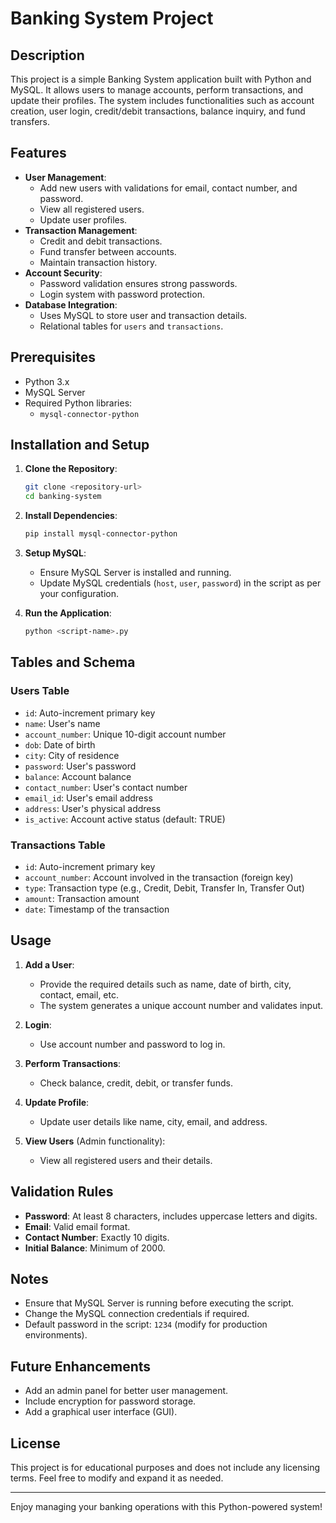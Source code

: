 # Banking System Project

## Description
This project is a simple Banking System application built with Python and MySQL. It allows users to manage accounts, perform transactions, and update their profiles. The system includes functionalities such as account creation, user login, credit/debit transactions, balance inquiry, and fund transfers.

## Features
- **User Management**:
  - Add new users with validations for email, contact number, and password.
  - View all registered users.
  - Update user profiles.
- **Transaction Management**:
  - Credit and debit transactions.
  - Fund transfer between accounts.
  - Maintain transaction history.
- **Account Security**:
  - Password validation ensures strong passwords.
  - Login system with password protection.
- **Database Integration**:
  - Uses MySQL to store user and transaction details.
  - Relational tables for `users` and `transactions`.

## Prerequisites

- Python 3.x
- MySQL Server
- Required Python libraries:
  - `mysql-connector-python`

## Installation and Setup

1. **Clone the Repository**:
   ```bash
   git clone <repository-url>
   cd banking-system
   ```

2. **Install Dependencies**:
   ```bash
   pip install mysql-connector-python
   ```

3. **Setup MySQL**:
   - Ensure MySQL Server is installed and running.
   - Update MySQL credentials (`host`, `user`, `password`) in the script as per your configuration.

4. **Run the Application**:
   ```bash
   python <script-name>.py
   ```

## Tables and Schema

### Users Table
- `id`: Auto-increment primary key
- `name`: User's name
- `account_number`: Unique 10-digit account number
- `dob`: Date of birth
- `city`: City of residence
- `password`: User's password
- `balance`: Account balance
- `contact_number`: User's contact number
- `email_id`: User's email address
- `address`: User's physical address
- `is_active`: Account active status (default: TRUE)

### Transactions Table
- `id`: Auto-increment primary key
- `account_number`: Account involved in the transaction (foreign key)
- `type`: Transaction type (e.g., Credit, Debit, Transfer In, Transfer Out)
- `amount`: Transaction amount
- `date`: Timestamp of the transaction

## Usage

1. **Add a User**:
   - Provide the required details such as name, date of birth, city, contact, email, etc.
   - The system generates a unique account number and validates input.

2. **Login**:
   - Use account number and password to log in.

3. **Perform Transactions**:
   - Check balance, credit, debit, or transfer funds.

4. **Update Profile**:
   - Update user details like name, city, email, and address.

5. **View Users** (Admin functionality):
   - View all registered users and their details.

## Validation Rules

- **Password**: At least 8 characters, includes uppercase letters and digits.
- **Email**: Valid email format.
- **Contact Number**: Exactly 10 digits.
- **Initial Balance**: Minimum of 2000.

## Notes
- Ensure that MySQL Server is running before executing the script.
- Change the MySQL connection credentials if required.
- Default password in the script: `1234` (modify for production environments).

## Future Enhancements
- Add an admin panel for better user management.
- Include encryption for password storage.
- Add a graphical user interface (GUI).

## License
This project is for educational purposes and does not include any licensing terms. Feel free to modify and expand it as needed.

---

Enjoy managing your banking operations with this Python-powered system!

